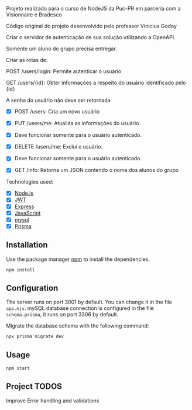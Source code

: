 Projeto realizado para o curso de NodeJS da Puc-PR em parceria com a Visionnaire e Bradesco

Código original do projeto desenvolvido pelo professor Vinicius Godoy


Criar o servidor de autenticação de sua solução utilizando a OpenAPI.

Somente um aluno do grupo precisa entregar.

Criar as rotas de:

POST /users/login: Permite autenticar o usuário

GET /users/{id}: Obter informações a respeito do usuário identificado pelo {id}

A senha do usuário não deve ser retornada

- [x] POST /users: Cria um novo usuário

- [x] PUT /users/me: Atualiza as informações do usuário.

- [x] Deve funcionar somente para o usuário autenticado.

- [x] DELETE /users/me: Exclui o usuário. 

- [x] Deve funcionar somente para o usuário autenticado.

- [x] GET /info: Retorna um JSON contendo o nome dos alunos do grupo

Technologies used:
- [x] [Node.js](https://nodejs.org/en/)
- [x] [JWT](https://jwt.io/)
- [x] [Express](https://expressjs.com/)
- [x] [JavaScript](https://www.javascript.com/)
- [x] [mysql](https://www.mysql.com/)
- [x] [Prisma](https://www.prisma.io/)

## Installation

Use the package manager [npm](https://www.npmjs.com/) to install the dependencies.

```bash
npm install
```

## Configuration
The server runs on port 3001 by default. You can change it in the file `app.mjs`.
mySQL database connection is configured in the file `schema.prisma`, it runs on port 3306 by default.

Migrate the database schema with the following command:

```bash
npx prisma migrate dev
```

## Usage

```bash
npm start
```

## Project TODOS

Improve Error handling and validations





